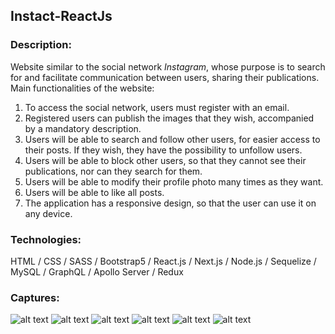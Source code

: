 ## Instact-ReactJs

### Description:

Website similar to the social network _Instagram_, whose purpose is to search for and facilitate communication between users, sharing their publications.
Main functionalities of the website:

1. To access the social network, users must register with an email.
2. Registered users can publish the images that they wish, accompanied by a mandatory description.
3. Users will be able to search and follow other users, for easier access to their posts. If they wish, they have the possibility to unfollow users.
4. Users will be able to block other users, so that they cannot see their publications, nor can they search for them.
5. Users will be able to modify their profile photo many times as they want.
6. Users will be able to like all posts.
7. The application has a responsive design, so that the user can use it on any device.

### Technologies:

HTML / CSS / SASS / Bootstrap5 / React.js / Next.js / Node.js / Sequelize / MySQL / GraphQL / Apollo Server / Redux

### Captures:

![alt text](https://github.com/MartinLaRosa27/Instact-ReactJs/blob/main/resources/screnshot01.png?raw=true)
![alt text](https://github.com/MartinLaRosa27/Instact-ReactJs/blob/main/resources/screnshot01.png?raw=true)
![alt text](https://github.com/MartinLaRosa27/Instact-ReactJs/blob/main/resources/screnshot01.png?raw=true)
![alt text](https://github.com/MartinLaRosa27/Instact-ReactJs/blob/main/resources/screnshot01.png?raw=true)
![alt text](https://github.com/MartinLaRosa27/Instact-ReactJs/blob/main/resources/screnshot01.png?raw=true)
![alt text](https://github.com/MartinLaRosa27/Instact-ReactJs/blob/main/resources/screnshot01.png?raw=true)
